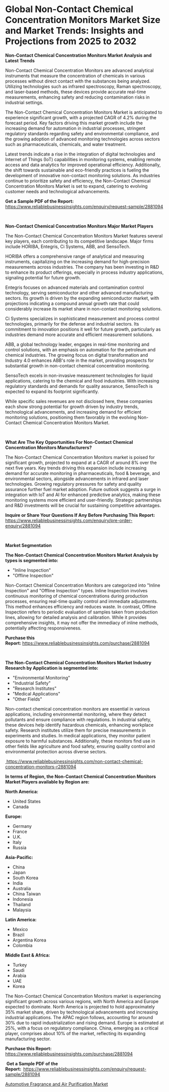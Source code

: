 <p><h1>Global Non-Contact Chemical Concentration Monitors Market Size and Market Trends: Insights and Projections from 2025 to 2032</h1></p><p><strong>Non-Contact Chemical Concentration Monitors Market Analysis and Latest Trends</strong></p>
<p><p>Non-Contact Chemical Concentration Monitors are advanced analytical instruments that measure the concentration of chemicals in various processes without direct contact with the substances being analyzed. Utilizing technologies such as infrared spectroscopy, Raman spectroscopy, and laser-based methods, these devices provide accurate real-time measurements, enhancing safety and reducing contamination risks in industrial settings.</p><p>The Non-Contact Chemical Concentration Monitors Market is anticipated to experience significant growth, with a projected CAGR of 4.2% during the forecast period. Key factors driving this market growth include the increasing demand for automation in industrial processes, stringent regulatory standards regarding safety and environmental compliance, and the growing adoption of advanced monitoring technologies across sectors such as pharmaceuticals, chemicals, and water treatment.</p><p>Latest trends indicate a rise in the integration of digital technologies and Internet of Things (IoT) capabilities in monitoring systems, enabling remote access and data analytics for improved operational efficiency. Additionally, the shift towards sustainable and eco-friendly practices is fueling the development of innovative non-contact monitoring solutions. As industries continue to prioritize safety and efficiency, the Non-Contact Chemical Concentration Monitors Market is set to expand, catering to evolving customer needs and technological advancements.</p></p>
<p><strong>Get a Sample PDF of the Report:&nbsp;</strong> <a href="https://www.reliablebusinessinsights.com/enquiry/request-sample/2881094?utm_campaign=3101&utm_medium=2&utm_source=Github&utm_content=ia&utm_term=12032025&utm_id=non-contact-chemical-concentration-monitors">https://www.reliablebusinessinsights.com/enquiry/request-sample/2881094</a></p>
<p>&nbsp;</p>
<p><strong>Non-Contact Chemical Concentration Monitors Major Market Players</strong></p>
<p><p>The Non-Contact Chemical Concentration Monitors Market features several key players, each contributing to its competitive landscape. Major firms include HORIBA, Entegris, Ci Systems, ABB, and SensoTech. </p><p>HORIBA offers a comprehensive range of analytical and measuring instruments, capitalizing on the increasing demand for high-precision measurements across industries. The company has been investing in R&D to enhance its product offerings, especially in process industry applications, signaling potential for future growth.</p><p>Entegris focuses on advanced materials and contamination control technology, serving semiconductor and other advanced manufacturing sectors. Its growth is driven by the expanding semiconductor market, with projections indicating a compound annual growth rate that could considerably increase its market share in non-contact monitoring solutions.</p><p>Ci Systems specializes in sophisticated measurement and process control technologies, primarily for the defense and industrial sectors. Its commitment to innovation positions it well for future growth, particularly as industries demand more accurate and efficient measurement solutions.</p><p>ABB, a global technology leader, engages in real-time monitoring and control solutions, with an emphasis on automation for the petroleum and chemical industries. The growing focus on digital transformation and Industry 4.0 enhances ABB's role in the market, providing prospects for substantial growth in non-contact chemical concentration monitoring.</p><p>SensoTech excels in non-invasive measurement technologies for liquid applications, catering to the chemical and food industries. With increasing regulatory standards and demands for quality assurance, SensoTech is expected to expand its footprint significantly.</p><p>While specific sales revenues are not disclosed here, these companies each show strong potential for growth driven by industry trends, technological advancements, and increasing demand for efficient monitoring solutions, positioning them favorably in the evolving Non-Contact Chemical Concentration Monitors Market.</p></p>
<p>&nbsp;</p>
<p><strong>What Are The Key Opportunities For Non-Contact Chemical Concentration Monitors Manufacturers?</strong></p>
<p><p>The Non-Contact Chemical Concentration Monitors market is poised for significant growth, projected to expand at a CAGR of around 8% over the next five years. Key trends driving this expansion include increasing demand for accurate monitoring in pharmaceuticals, food & beverage, and environmental sectors, alongside advancements in infrared and laser technologies. Growing regulatory pressures for safety and quality assurance further fuel market adoption. Future outlook suggests a surge in integration with IoT and AI for enhanced predictive analytics, making these monitoring systems more efficient and user-friendly. Strategic partnerships and R&D investments will be crucial for sustaining competitive advantages.</p></p>
<p><strong>Inquire or Share Your Questions If Any Before Purchasing This Report:</strong> <a href="https://www.reliablebusinessinsights.com/enquiry/pre-order-enquiry/2881094?utm_campaign=3101&utm_medium=2&utm_source=Github&utm_content=ia&utm_term=12032025&utm_id=non-contact-chemical-concentration-monitors">https://www.reliablebusinessinsights.com/enquiry/pre-order-enquiry/2881094</a></p>
<p>&nbsp;</p>
<p><strong>Market Segmentation</strong></p>
<p><strong>The Non-Contact Chemical Concentration Monitors Market Analysis by types is segmented into:</strong></p>
<p><ul><li>"Inline Inspection"</li><li>"Offline Inspection"</li></ul></p>
<p><p>Non-Contact Chemical Concentration Monitors are categorized into "Inline Inspection" and "Offline Inspection" types. Inline Inspection involves continuous monitoring of chemical concentrations during production processes, ensuring real-time quality control and immediate adjustments. This method enhances efficiency and reduces waste. In contrast, Offline Inspection refers to periodic evaluation of samples taken from production lines, allowing for detailed analysis and calibration. While it provides comprehensive insights, it may not offer the immediacy of inline methods, potentially affecting responsiveness.</p></p>
<p><strong>Purchase this Report:&nbsp;</strong><a href="https://www.reliablebusinessinsights.com/purchase/2881094?utm_campaign=3101&utm_medium=2&utm_source=Github&utm_content=ia&utm_term=12032025&utm_id=non-contact-chemical-concentration-monitors">https://www.reliablebusinessinsights.com/purchase/2881094</a></p>
<p>&nbsp;</p>
<p><strong>The Non-Contact Chemical Concentration Monitors Market Industry Research by Application is segmented into:</strong></p>
<p><ul><li>"Environmental Monitoring"</li><li>"Industrial Safety"</li><li>"Research Institutes"</li><li>"Medical Applications"</li><li>"Other Fields"</li></ul></p>
<p><p>Non-contact chemical concentration monitors are essential in various applications, including environmental monitoring, where they detect pollutants and ensure compliance with regulations. In industrial safety, these devices help identify hazardous chemicals, enhancing workplace safety. Research institutes utilize them for precise measurements in experiments and studies. In medical applications, they monitor patient exposure to harmful substances. Additionally, these monitors find use in other fields like agriculture and food safety, ensuring quality control and environmental protection across diverse sectors.</p></p>
<p><a href="https://www.reliablebusinessinsights.com/non-contact-chemical-concentration-monitors-r2881094?utm_campaign=3101&utm_medium=2&utm_source=Github&utm_content=ia&utm_term=12032025&utm_id=non-contact-chemical-concentration-monitors">&nbsp;https://www.reliablebusinessinsights.com/non-contact-chemical-concentration-monitors-r2881094</a></p>
<p><strong>In terms of Region, the Non-Contact Chemical Concentration Monitors Market Players available by Region are:</strong></p>
<p>
    <p> <strong> North America: </strong>
        <ul>
            <li>United States</li>
            <li>Canada</li>
        </ul>
        </p> 
    <p> <strong> Europe: </strong>
        <ul>
            <li>Germany</li>
            <li>France</li>
            <li>U.K.</li>
            <li>Italy</li>
            <li>Russia</li>
        </ul>
        </p> 
    <p> <strong> Asia-Pacific: </strong>
        <ul>
            <li>China</li>
            <li>Japan</li>
            <li>South Korea</li>
            <li>India</li>
            <li>Australia</li>
            <li>China Taiwan</li>
            <li>Indonesia</li>
            <li>Thailand</li>
            <li>Malaysia</li>
        </ul>
        </p> 
    <p> <strong> Latin America: </strong>
        <ul>
            <li>Mexico</li>
            <li>Brazil</li>
            <li>Argentina Korea</li>
            <li>Colombia</li>
        </ul>
        </p> 
    <p> <strong> Middle East & Africa: </strong>
        <ul>
            <li>Turkey</li>
            <li>Saudi</li>
            <li>Arabia</li>
            <li>UAE</li>
            <li>Korea</li>
        </ul>
    </p>
    </p>
<p><p>The Non-Contact Chemical Concentration Monitors market is experiencing significant growth across various regions, with North America and Europe expected to dominate. North America is projected to hold approximately 35% market share, driven by technological advancements and increasing industrial applications. The APAC region follows, accounting for around 30% due to rapid industrialization and rising demand. Europe is estimated at 25%, with a focus on regulatory compliance. China, emerging as a critical player, comprises about 10% of the market, reflecting its expanding manufacturing sector.</p></p>
<p><strong>Purchase this Report: </strong><a href="https://www.reliablebusinessinsights.com/purchase/2881094?utm_campaign=3101&utm_medium=2&utm_source=Github&utm_content=ia&utm_term=12032025&utm_id=non-contact-chemical-concentration-monitors">https://www.reliablebusinessinsights.com/purchase/2881094</a></p>
<p>&nbsp;<strong>Get a Sample PDF of the Report:&nbsp;&nbsp;</strong><a href="https://www.reliablebusinessinsights.com/enquiry/request-sample/2881094?utm_campaign=3101&utm_medium=2&utm_source=Github&utm_content=ia&utm_term=12032025&utm_id=non-contact-chemical-concentration-monitors">https://www.reliablebusinessinsights.com/enquiry/request-sample/2881094</a></p>
<p><strong></strong></p>
<p><p><a href="https://github.com/rodinayygacklezi/Market-Research-Report-List-1/blob/main/automotive-fragrance-and-air-purification-market.md?utm_campaign=3101&utm_medium=2&utm_source=Github&utm_content=ia&utm_term=12032025&utm_id=non-contact-chemical-concentration-monitors">Automotive Fragrance and Air Purification Market</a></p></p>